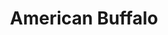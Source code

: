 ---
title: American Buffalo
poster: /assets/uploads/american-buffalo.jpg
header: ''
description: >-
  Three small-time hustlers want a bigger cut of the American dream. David
  Mamet’s classic about loyalty and greed returns to Broadway more explosive and
  pointed than ever, exposing a timely American truth: crime and business are
  two sides of the same coin.
theater: Circle In The Square Theatre
preview: '2020-03-24'
opening: '2020-04-14'
closing: '2020-07-12'
tonyaward: false
criticspick: false
trailer: 'https://www.youtube.com/watch?v=1PaenRrlvHI'
website: 'https://americanbuffalonyc.com'
alert: 'Returns Unknown'
tickets:
  - highlight: false
    info: 'https://www.telecharge.com/Broadway/American-Buffalo/Ticket'
    title: $89-$179
    type: regular
---
